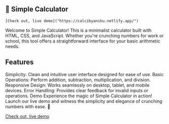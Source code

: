 ## 🧮 Simple Calculator

    [Check out, live demo]("https://calcibyanshu.netlify.app/")

Welcome to Simple Calculator! This is a minimalist calculator built with HTML, CSS, and JavaScript. Whether you're crunching numbers for work or school, this tool offers a straightforward interface for your basic arithmetic needs.

## Features
Simplicity: Clean and intuitive user interface designed for ease of use.
Basic Operations: Perform addition, subtraction, multiplication, and division.
Responsive Design: Works seamlessly on desktop, tablet, and mobile devices.
Error Handling: Provides clear feedback for invalid inputs or operations.
Demo
Experience the magic of Simple Calculator in action! Launch our live demo and witness the simplicity and elegance of crunching numbers with ease. 🚀

[Check out, live demo]("https://calcibyanshu.netlify.app/")
